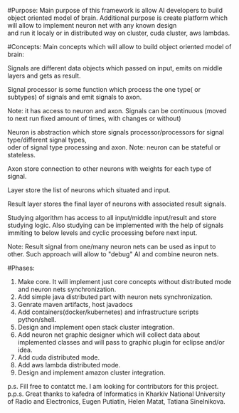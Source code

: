 #Purpose:
Main purpose of this framework is allow AI developers to build object oriented model of brain.
Additional purpose is create platform which will allow to implement neuron net with any known design  
and run it localy  or in distributed way on cluster, cuda cluster, aws lambdas.

#Concepts:
Main concepts which will allow to build object oriented model of brain:


Signals are different data objects which passed on input, emits on middle layers and gets as result.


Signal processor is some function which process the one type( or subtypes) of signals and emit signals to axon.  

Note: it has access to neuron and axon. 
Signals can be continuous (moved to next run fixed amount of times, with changes or without)



Neuron is abstraction which store signals processor/processors for signal type/different signal types,  
 oder of signal type processing and axon. Note: neuron can be stateful or stateless.
 
 
Axon store connection to other neurons with weights for each type of signal.


Layer store the list of neurons which situated and input.


Result layer stores the final layer of neurons with associated result signals.


Studying algorithm has access  to all input/middle input/result and store studying logic. Also studying can be implemented with the help of signals immiting to below levels and cyclic processing before next input.

Note: Result signal from one/many neuron nets can be used as input to other. Such approach will allow to "debug" AI and combine neuron nets.   

#Phases:
1. Make core. It will implement just core concepts without distributed mode and neuron nets synchronization.
2. Add simple java distributed part with neuron nets synchronization.
3. Genrate maven artifacts, host javadocs
4. Add containers(docker/kubernetes) and infrastructure scripts python/shell.
5. Design and implement open stack cluster integration.
6. Add neuron net graphic designer which will collect data about implemented classes and will pass to graphic plugin for eclipse and/or idea.
7. Add cuda distributed mode.
8. Add aws lambda distributed mode.
9. Design and implement amazon cluster integration.

p.s. Fill free to contatct me. I am looking for contributors for this project.
p.p.s. Great thanks to kafedra of Informatics in Kharkiv National University of Radio and Electronics, Eugen Putiatin, Helen Matat, Tatiana Sinelnikova.
